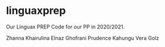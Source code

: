 # linguaxprep
Our Linguax PREP Code for our PP in 2020/2021.

Zhanna Khairulina
Elnaz Ghofrani
Prudence Kahungu
Vera Golz
